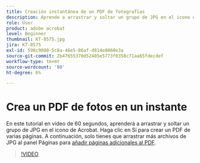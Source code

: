 ```yaml
---
title: Creación instantánea de un PDF de fotografías
description: Aprende a arrastrar y soltar un grupo de JPG en el icono de Acrobat para crear un PDF
role: User
product: adobe acrobat
level: Beginner
thumbnail: KT-8575.jpg
jira: KT-8575
exl-id: 598c9008-5c8a-46e5-86af-d814e8060e3a
source-git-commit: 2b47655370d52405e5773f0358c71aa65fdecdef
workflow-type: tm+mt
source-wordcount: '80'
ht-degree: 6%

---
```


# Crea un PDF de fotos en un instante

En este tutorial en vídeo de 60 segundos, aprenderá a arrastrar y soltar un grupo de JPG en el icono de Acrobat. Haga clic en Sí para crear un PDF de varias páginas. A continuación, solo tienes que arrastrar más archivos de JPG al panel Páginas para [añadir páginas adicionales al PDF](https://www.adobe.com/es/acrobat/online/add-pages-to-pdf.html).

>[!VIDEO](https://video.tv.adobe.com/v/336365?quality=12&learn=on&hidetitle=true)
